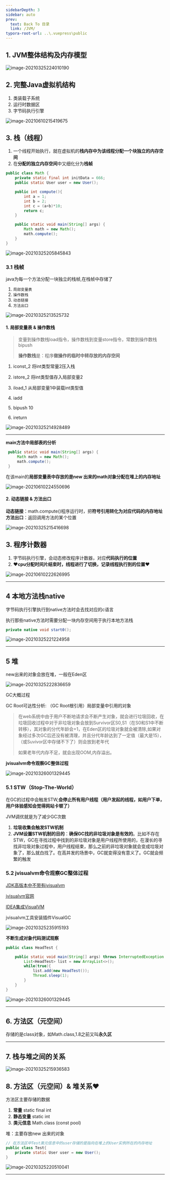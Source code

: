 ```yaml
---
sidebarDepth: 3
sidebar: auto
prev:
  text: Back To 目录
  link: /JVM/
typora-root-url: ..\.vuepress\public
---
```




## 1. JVM整体结构及内存模型

![image-20210325224010190](/images/jvm/image-20210325224010190.png)

## 2. 完整Java虚拟机结构

1. 类装载子系统
2. 运行时数据区
3. 字节码执行引擎

![image-20210610215419675](/images/jvm/image-20210610215419675.png)



##  3. 栈（线程）

1. 一个线程开始执行，就在虚拟机的**栈内存中为该线程分配一个块独立的内存空间**
2. 在**分配的独立内存空间**中又细化分为**栈帧**

```java
public class Math {
    private static final int initData = 666;
    public static User user = new User();

    public int compute(){
        int a = 1;
        int b = 2;
        int c = (a+b)*10;
        return c;
    }

    public static void main(String[] args) {
        Math math = new Math();
        math.compute();
    }
}

```

<img src="/images/jvm/image-20210325205845843.png" alt="image-20210325205845843"/>

### 3.1 栈帧

java为每一个方法分配一块独立的栈帧,在栈帧中存储了

1. `局部变量表`
2. `操作数栈`
3. `动态链接`
4. `方法出口`

![image-20210325213525732](/images/jvm/image-20210325213525732.png)

####  1. 局部变量表 & 操作数栈

> 变量到操作数栈load指令，操作数栈到变量store指令，常数到操作数栈bipush
>
> **操作数栈**是：程序**做操作的临时中转存放的内存空间**

1. iconst_2 将int类型常量2压入栈

2. istore_2 将int类型值存入局部变量2

3. iload_1 从局部变量1中装载int类型值

4. iadd

5. bipush 10

6. ireturn

   

![image-20210325214928489](/images/jvm/image-20210325214928489.png)

----------

**main方法中局部表的分析**

```java
 public static void main(String[] args) {
     Math math = new Math();
     math.compute();
 }
```

在该main的**局部变量表中存放的是new 出来的math对象分配在堆上的内存地址**

![image-20210610224550696](/images/jvm/image-20210610224550696.png)







#### 2. 动态链接 & 方法出口

**动态链接**：math.compute()程序运行时，把**符号引用转化为对应代码的内存地址**
**方法出口**：返回调用方法的某个位置

![image-20210325215416698](/images/jvm/image-20210325215416698.png)



## 3. 程序计数器

1. 字节码执行引擎，会动态修改程序计数器，对应**代码执行的位置**
2. ❤️**cpu分配时间片结束时，线程进行了切换，记录线程执行到的位置**❤️

![image-20210610222626995](/images/jvm/image-20210610222626995.png)

----------

## 4 本地方法栈native

字节码执行引擎执行到native方法时会去找对应的c语言

执行那些native方法时需要分配一块内存空间用于执行本地方法栈

```java
private native void start0();
```

![image-20210325221224958](/images/jvm/image-20210325221224958.png)

----------

##  5 堆

new出来的对象会放在堆，一般在Eden区

![image-20210325222836659](/images/jvm/image-20210325222836659.png)

GC大概过程

GC Root可达性分析: （GC Root根引用）局部变量中引用的对象

> 在web系统中由于用户不断地请求会不断产生对象，就会进行垃圾回收，在垃圾回收过程中对于非垃圾对象会放到Survivor区S0,S1（在S0和S1中不断转移），其对象的分代年龄会+1，在Eden区的垃圾对象就会被清除,如果对象经过多次GC后还没有被清理，并且分代年龄达到了一定值（最大是15），（或Suvivor区中存储不下了）则会放到老年代
>
> 如果老年代内存不足，就会出现OOM,内存溢出。
>



**jvisualvm命令观察GC整体过程**

![image-20210326001329445](/images/jvm/image-20210326001329445.png)

### 5.1 STW（Stop-The-World）

在GC的过程中会触发STW,**会停止所有用户线程（用户发起的线程，如用户下单，用户体验感知会觉得网站卡顿了）**

JVM调优就是为了减少GC次数

1. **垃圾收集会触发STW机制**
2. **JVM设置STW机制的目的**：**确保GC找的非垃圾对象是有效的**。比如不存在STW，GC在寻找过程中找到的非垃圾对象是用户线程所使用的，在漫长的寻找非垃圾对象过程中，用户线程结束，那么之前的非垃圾对象就会变成垃圾对象了，那么就白找了。在高并发的场景中，GC就变得没有意义了。GC就会频繁的触发

### 5.2 jvisualvm命令观察GC整体过程

[JDK高版本中不带有jvisualvm](https://blog.csdn.net/qq_28509737/article/details/106541693)

[jvisualvm官网](https://visualvm.github.io/index.html)

[IDEA集成VisualVM](https://www.cnblogs.com/avivaye/p/10515259.html)

jvisualvm工具安装插件VisualGC

<img src="/images/jvm/image-20210325235915193.png" alt="image-20210325235915193" />

**不断生成对象代码测试观察**

```java
public class HeadTest {

    public static void main(String[] args) throws InterruptedException {
        List<HeadTest> list = new ArrayList<>();
        while(true){
            list.add(new HeadTest());
            Thread.sleep(1);
        }
    }
}
```

![image-20210326001329445](/images/jvm/image-202103260013294451)



----------

## 6. 方法区（元空间）

存储的是class对象，如Math.class,1.8之前又叫**永久区**

-----------





## 7. 栈与堆之间的关系

![image-20210325215936583](/images/jvm/image-20210325215936583.png)



## 8. 方法区（元空间）& 堆关系❤️

方法区主要存储的数据

1. **常量** static final int
2. **静态变量** static int
3. **类元信息** Math.class  (const pool)

堆：主要存放new 出来的对象

```java
// 在方法区中Test类元信息中的user存储的是指向在堆上的User实例所在的内存地址	
public class Test{
    private static User user = new User();
}
```

![image-20210325220510041](/images/jvm/image-20210325220510041.png)





----------

